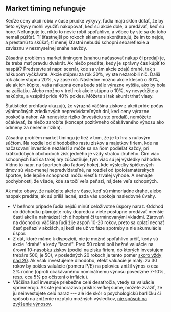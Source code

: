 ## Market timing nefunguje

Keďže ceny akcií robia v čase prudké výkyvy, ľudia majú sklon dúfať, že by tieto výkyvy mohli využiť: nakupovať, keď sú akcie dole, a predávať, keď sú hore. Nefunguje to, nikto to nevie robit spoľahlivo, a vôbec by ste sa do toho nemali púšťať. Tí šťastnejší po rokoch sklamane skonštatujú, že im to nejde, a prestanú to skúšať; tí menej šťastní nebudú schopní sebareflexie a zaviaznu v nezmyselnej snahe navždy.

Zásadný problém s market timingom (snahou načasovať nákup či predaj) je, že treba mať pravdu dvakrát. Ak niečo predáte, kedy je správny čas kúpiť to naspäť? Predstavte si napr. scenár, kde sa vám akcie zdajú drahé, tak s nákupom vyčkávate. Akcie stúpnu za rok 30%, vy ste nezarobili nič. Ďalší rok akcie stúpnu 20%, vy zase nič. Následne možno akcie klesnú o 30%, ale ak ich kúpite, vaša nákupná cena bude stále výrazne vyššia, ako by bola na začiatku. Alebo možno v tretí rok akcie stúpnu o 10%, vy nevydržíte a nakúpite, a vzápätí príde 40% pokles. Môžete si tak akurát trhať vlasy.

Štatistické prehľady ukazujú, že výrazná väčšina ziskov z akcií príde počas výnimočných zriedkavých nepredvídateľných dní, keď ceny výrazne poskočia nahor. Ak nenesiete riziko (investíciu ste predali), nemôžete očakávať, že niečo zarobíte (koncept pozitívneho očakávaného výnosu ako odmeny za nesenie rizika).

Zásadný problém market timingu je tiež v tom, že je to hra s nulovým súčtom. Na rozdiel od dlhodobého rastu ziskov a majetkov firiem, kde na načasovaní investície nezáleží a môže sa na ňom podieľať každý, pri krátkodobých obchodoch zisk jedného je vždy stratou druhého. Čím viac schopných ľudí sa takej hry zúčastňuje, tým viac sú jej výsledky náhodné. Vidno to napr. na športoch ako ľadový hokej, kde výsledky špičkových tímov sú viac-menej nepredvídateľné, na rozdiel od (polo)amatérskych športov, kde lepšie schopnosti môžu viesť k trvalej výhode. A nemajte pochybnosti, že všade, kde sa točí veľa peňazí, nájdete veľa schopných.

Ak máte obavy, že nakúpite akcie v čase, keď sú mimoriadne drahé, alebo naopak predáte, ak sú príliš lacné, azda vás upokoja nasledovné úvahy.
* V bežnom prípade ľudia nejdú minúť celoživotné úspory naraz. Odchod do dôchodku plánujete roky dopredu a viete postupne predávať menšie časti akcií a nahrádzať ich dlhopismi či termínovanými vkladmi. Zároveň na dôchodku väčšina ľudí žije aspoň 10-20 rokov, preto sa oplatí nechať časť peňazí v akciách, aj keď ste už vo fáze spotreby a nie akumulácie úspor.
* Z dát, ktoré máme k dispozícii, nie je možné spoľahlivo určiť, kedy sú akcie "drahé" a kedy "lacné". Pred 50 rokmi boli bežné valuácie na úrovni 10-násobku ziskov (podiel na zisku firiem, do ktorých investujem trebárs 500, je 50), v posledných 20 rokoch je tento pomer [skoro vždy nad 20](https://www.multpl.com/shiller-pe). Ak však investujeme dlhodobo, efekt valuácie je malý: za 30 rokov by pokles valuácie (pomeru P/E) na polovicu znížil výnos o cca 2% ročne (oproti očakávanému nominálnemu výnosu povedzme 7-10%, resp. cca 5% po očistení o infláciu).
* Väčšina ľudí investuje priebežne celé desaťročia, vtedy sa valuácie spriemerujú. Ak ste jednorazovo prišli k veľkej sume, môžete zvážiť, že ju neinvestujete celú naraz --- ale ide skôr o psychologickú barličku či spôsob na zníženie rozptylu možných výsledkov, [nie spôsob na zvýšenie výnosov](https://seekingalpha.com/article/4416834-dollar-cost-averaging-lesser-two-evils).
